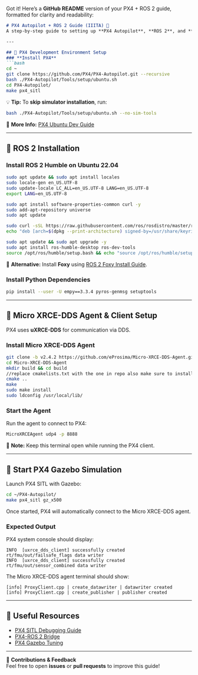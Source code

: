 Got it! Here’s a **GitHub README** version of your PX4 + ROS 2 guide, formatted for clarity and readability:

```markdown
# PX4 Autopilot + ROS 2 Guide (IIITA) 🚀  
A step-by-step guide to setting up **PX4 Autopilot**, **ROS 2**, and **Micro XRCE-DDS** for seamless drone simulation and control.

---

## 📌 PX4 Development Environment Setup  
### **Install PX4**
```bash
cd ~
git clone https://github.com/PX4/PX4-Autopilot.git --recursive
bash ./PX4-Autopilot/Tools/setup/ubuntu.sh
cd PX4-Autopilot/
make px4_sitl
```
💡 **Tip:** To **skip simulator installation**, run:
```bash
bash ./PX4-Autopilot/Tools/setup/ubuntu.sh --no-sim-tools
```
📖 **More Info:** [PX4 Ubuntu Dev Guide](https://docs.px4.io/main/en/dev_setup/dev_env_linux.html)

---

## 📌 ROS 2 Installation  
### **Install ROS 2 Humble on Ubuntu 22.04**
```bash
sudo apt update && sudo apt install locales
sudo locale-gen en_US.UTF-8
sudo update-locale LC_ALL=en_US.UTF-8 LANG=en_US.UTF-8
export LANG=en_US.UTF-8

sudo apt install software-properties-common curl -y
sudo add-apt-repository universe
sudo apt update

sudo curl -sSL https://raw.githubusercontent.com/ros/rosdistro/master/ros.key -o /usr/share/keyrings/ros-archive-keyring.gpg
echo "deb [arch=$(dpkg --print-architecture) signed-by=/usr/share/keyrings/ros-archive-keyring.gpg] http://packages.ros.org/ros2/ubuntu $(. /etc/os-release && echo $UBUNTU_CODENAME) main" | sudo tee /etc/apt/sources.list.d/ros2.list > /dev/null

sudo apt update && sudo apt upgrade -y
sudo apt install ros-humble-desktop ros-dev-tools
source /opt/ros/humble/setup.bash && echo "source /opt/ros/humble/setup.bash" >> ~/.bashrc
```
🚀 **Alternative:** Install **Foxy** using [ROS 2 Foxy Install Guide](https://docs.ros.org/en/foxy/Installation/Ubuntu-Install-Debians.html).  

### **Install Python Dependencies**
```bash
pip install --user -U empy==3.3.4 pyros-genmsg setuptools
```

---

## 📌 Micro XRCE-DDS Agent & Client Setup  
PX4 uses **uXRCE-DDS** for communication via DDS.

### **Install Micro XRCE-DDS Agent**
```bash
git clone -b v2.4.2 https://github.com/eProsima/Micro-XRCE-DDS-Agent.git
cd Micro-XRCE-DDS-Agent
mkdir build && cd build
//replace cmakelists.txt with the one in repo also make sure to install fastcdr before
cmake ..
make
sudo make install
sudo ldconfig /usr/local/lib/
```

### **Start the Agent**
Run the agent to connect to PX4:
```bash
MicroXRCEAgent udp4 -p 8888
```
📌 **Note:** Keep this terminal open while running the PX4 client.

---

## 📌 Start PX4 Gazebo Simulation  
Launch PX4 SITL with Gazebo:
```bash
cd ~/PX4-Autopilot/
make px4_sitl gz_x500
```
Once started, PX4 will automatically connect to the Micro XRCE-DDS agent.

### **Expected Output**
PX4 system console should display:
```
INFO  [uxrce_dds_client] successfully created rt/fmu/out/failsafe_flags data writer
INFO  [uxrce_dds_client] successfully created rt/fmu/out/sensor_combined data writer
```
The Micro XRCE-DDS agent terminal should show:
```
[info] ProxyClient.cpp | create_datawriter | datawriter created
[info] ProxyClient.cpp | create_publisher | publisher created
```

---

## 🔗 Useful Resources  
- [PX4 SITL Debugging Guide](https://docs.px4.io/main/en/simulation/#debugging)  
- [PX4-ROS 2 Bridge](https://docs.px4.io/main/en/middleware/ros2.html)  
- [PX4 Gazebo Tuning](https://docs.px4.io/main/en/simulation/gazebo.html)  

---

🚀 **Contributions & Feedback**  
Feel free to open **issues** or **pull requests** to improve this guide!

```

